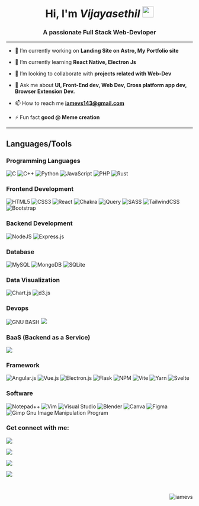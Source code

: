 
<div align="center">
  
#  Hi, I'm _Vijayasethil_ <img src="https://media.giphy.com/media/hvRJCLFzcasrR4ia7z/giphy.gif" width="30px">
  
</div>

<h3 align="center">A passionate Full Stack Web-Devloper</h3>

<hr>

- 🔭 I’m currently working on **Landing Site on Astro, My Portfolio site**

- 🌱 I’m currently learning **React Native, Electron Js**

- 👯 I’m looking to collaborate with **projects related with Web-Dev**

- 💬 Ask me about **UI, Front-End dev, Web Dev, Cross platform app dev, Browser Extension Dev.**

- 📫 How to reach me **iamevs143@gmail.com**

- ⚡ Fun fact **good @ Meme creation**

<hr>

## Languages/Tools

<div>
  
   ### Programming Languages
    
  ![C](https://img.shields.io/badge/c-%2300599C.svg?style=for-the-badge&logo=c&logoColor=white) ![C++](https://img.shields.io/badge/c++-%2300599C.svg?style=for-the-badge&logo=c%2B%2B&logoColor=white)  ![Python](https://img.shields.io/badge/python-3670A0?style=for-the-badge&logo=python&logoColor=ffdd54)   ![JavaScript](https://img.shields.io/badge/javascript-%23323330.svg?style=for-the-badge&logo=javascript&logoColor=%23F7DF1E) ![PHP](https://img.shields.io/badge/php-%23777BB4.svg?style=for-the-badge&logo=php&logoColor=white) ![Rust](https://img.shields.io/badge/rust-%23000000.svg?style=for-the-badge&logo=rust&logoColor=white) 
  
   ### Frontend Development
  
  ![HTML5](https://img.shields.io/badge/html5-%23E34F26.svg?style=for-the-badge&logo=html5&logoColor=white)  	![CSS3](https://img.shields.io/badge/css3-%231572B6.svg?style=for-the-badge&logo=css3&logoColor=white)  ![React](https://img.shields.io/badge/react-%2320232a.svg?style=for-the-badge&logo=react&logoColor=%2361DAFB)    	![Chakra](https://img.shields.io/badge/chakra-%234ED1C5.svg?style=for-the-badge&logo=chakraui&logoColor=white)  ![jQuery](https://img.shields.io/badge/jquery-%230769AD.svg?style=for-the-badge&logo=jquery&logoColor=white)   ![SASS](https://img.shields.io/badge/SASS-hotpink.svg?style=for-the-badge&logo=SASS&logoColor=white)    ![TailwindCSS](https://img.shields.io/badge/tailwindcss-%2338B2AC.svg?style=for-the-badge&logo=tailwind-css&logoColor=white)    ![Bootstrap](https://img.shields.io/badge/bootstrap-%23563D7C.svg?style=for-the-badge&logo=bootstrap&logoColor=white)
  
  ### Backend Development
  
  ![NodeJS](https://img.shields.io/badge/node.js-6DA55F?style=for-the-badge&logo=node.js&logoColor=white)  	![Express.js](https://img.shields.io/badge/express.js-%23404d59.svg?style=for-the-badge&logo=express&logoColor=%2361DAFB)  
  
  
  ### Database
  
  ![MySQL](https://img.shields.io/badge/mysql-%2300f.svg?style=for-the-badge&logo=mysql&logoColor=white)  ![MongoDB](https://img.shields.io/badge/MongoDB-%234ea94b.svg?style=for-the-badge&logo=mongodb&logoColor=white)  ![SQLite](https://img.shields.io/badge/sqlite-%2307405e.svg?style=for-the-badge&logo=sqlite&logoColor=white)  
  
  ### Data Visualization
  
  ![Chart.js](https://img.shields.io/badge/chart.js-F5788D.svg?style=for-the-badge&logo=chart.js&logoColor=white)  ![d3.js](https://img.shields.io/badge/d3.js-F9A03C?style=for-the-badge&logo=d3.js&logoColor=white)
  
  ### Devops
  
  ![GNU BASH](https://img.shields.io/badge/GNU%20Bash-4EAA25?style=for-the-badge&logo=GNU%20Bash&logoColor=white) ![](https://img.shields.io/badge/GIT-E44C30?style=for-the-badge&logo=git&logoColor=white)
  
  
  ### BaaS (Backend as a Service)
  
  ![](https://img.shields.io/badge/firebase-ffca28?style=for-the-badge&logo=firebase&logoColor=black)
  
  ### Framework
  
  ![Angular.js](https://img.shields.io/badge/angular.js-%23E23237.svg?style=for-the-badge&logo=angularjs&logoColor=white)  ![Vue.js](https://img.shields.io/badge/vuejs-%2335495e.svg?style=for-the-badge&logo=vuedotjs&logoColor=%234FC08D)  ![Electron.js](https://img.shields.io/badge/Electron-191970?style=for-the-badge&logo=Electron&logoColor=white)  ![Flask](https://img.shields.io/badge/flask-%23000.svg?style=for-the-badge&logo=flask&logoColor=white)  ![NPM](https://img.shields.io/badge/NPM-%23000000.svg?style=for-the-badge&logo=npm&logoColor=white)  ![Vite](https://img.shields.io/badge/vite-%23646CFF.svg?style=for-the-badge&logo=vite&logoColor=white)  ![Yarn](https://img.shields.io/badge/yarn-%232C8EBB.svg?style=for-the-badge&logo=yarn&logoColor=white)  ![Svelte](https://img.shields.io/badge/svelte-%23f1413d.svg?style=for-the-badge&logo=svelte&logoColor=white)
  
  
  ### Software
  
  ![Notepad++](https://img.shields.io/badge/Notepad++-90E59A.svg?style=for-the-badge&logo=notepad%2b%2b&logoColor=black)  ![Vim](https://img.shields.io/badge/VIM-%2311AB00.svg?style=for-the-badge&logo=vim&logoColor=white)  ![Visual Studio](https://img.shields.io/badge/Visual%20Studio-5C2D91.svg?style=for-the-badge&logo=visual-studio&logoColor=white)  ![Blender](https://img.shields.io/badge/blender-%23F5792A.svg?style=for-the-badge&logo=blender&logoColor=white)  ![Canva](https://img.shields.io/badge/Canva-%2300C4CC.svg?style=for-the-badge&logo=Canva&logoColor=white)  ![Figma](https://img.shields.io/badge/figma-%23F24E1E.svg?style=for-the-badge&logo=figma&logoColor=white)  ![Gimp Gnu Image Manipulation Program](https://img.shields.io/badge/Gimp-657D8B?style=for-the-badge&logo=gimp&logoColor=FFFFFF)  
  
</div>


<!-- ## Status

<div align="center">
  
   [![iamevs's github stats](https://github-readme-stats.vercel.app/api?username=iamevs&show_icons=true&theme=github_dark)](https://github.com/iamevs?tab=repositories)  
  ![iamevs's Streak](http://github-readme-streak-stats.herokuapp.com?user=iamevs&theme=github-dark&date_format=j%20M%5B%20Y%5D&border=FFFFFF&ring=4C8EDA&stroke=FFFFFF&dates=1D64D0)
  
  ![iamevs's Trophies](https://github-profile-trophy.vercel.app/?username=iamevs&rank=-B&column=-1&no-frame=true&margin-w=10)
  
  ![iamevs's language stats](https://github-readme-stats.vercel.app/api/top-langs/?username=iamevs&theme=github_dark)
    
</div> -->




<h3 align="left">Get connect with me:</h3>
<p align="left">
<a href="https://codepen.io/iamevs" target="_blank"><img align="center" src="https://img.shields.io/badge/Codepen-000000?style=for-the-badge&logo=codepen&logoColor=white"/></a><br>


<a href="https://twitter.com/i_am_evs_" target="_blank"><img align="center" src="https://img.shields.io/badge/Twitter-1DA1F2?style=for-the-badge&logo=twitter&logoColor=white" /></a><br>


<a href="https://linkedin.com/in/iamevs" target="_blank"><img align="center" src="https://img.shields.io/badge/LinkedIn-0077B5?style=for-the-badge&logo=linkedin&logoColor=white" /></a><br>


<a href="https://instagram.com/i_am_evs" target="_blank"><img align="center" src="https://img.shields.io/badge/Instagram-E4405F?style=for-the-badge&logo=instagram&logoColor=white"/></a>
</p>


<br><p align="right"> <img src="https://komarev.com/ghpvc/?username=iamevs&label=Profile%20views&color=0e75b6&style=flat" alt="iamevs" /> </p>
